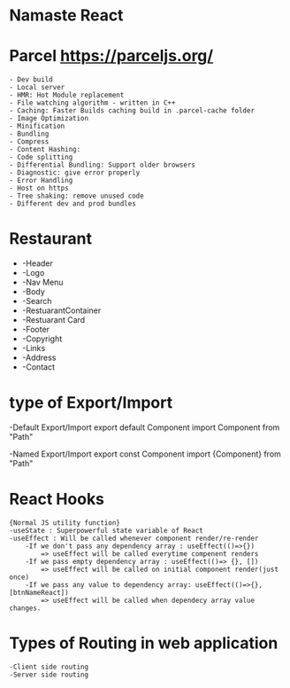 # Namaste React

# Parcel https://parceljs.org/
    - Dev build
    - Local server
    - HMR: Hot Module replacement
    - File watching algorithm - written in C++
    - Caching: Faster Builds caching build in .parcel-cache folder
    - Image Optimization
    - Minification
    - Bundling
    - Compress
    - Content Hashing:  
    - Code splitting
    - Differential Bundling: Support older browsers
    - Diagnostic: give error properly
    - Error Handling
    - Host on https
    - Tree shaking: remove unused code
    - Different dev and prod bundles
    

# Restaurant

 * -Header
 *  -Logo
 *  -Nav Menu
 * -Body
 *  -Search
 *  -RestuarantContainer
 *  -Restuarant Card
 * -Footer
 *  -Copyright
 *  -Links
 *  -Address
 *  -Contact
 

# type of Export/Import
  -Default Export/Import
   export default Component
   import Component from "Path"

  -Named Export/Import
   export const Component
   import {Component} from "Path"

# React Hooks
    {Normal JS utility function}
    -useState : Superpowerful state variable of React
    -useEffect : Will be called whenever component render/re-render
        -If we don't pass any dependency array : useEffect(()=>{})
            => useEffect will be called everytime compenent renders
        -If we pass empty dependency array : useEffect(()=> {}, [])
            => useEffect will be called on initial component render(just once)
        -If we pass any value to dependency array: useEffect(()=>{}, [btnNameReact])
            => useEffect will be called when dependecy array value changes.

# Types of Routing in web application
    -Client side routing
    -Server side routing